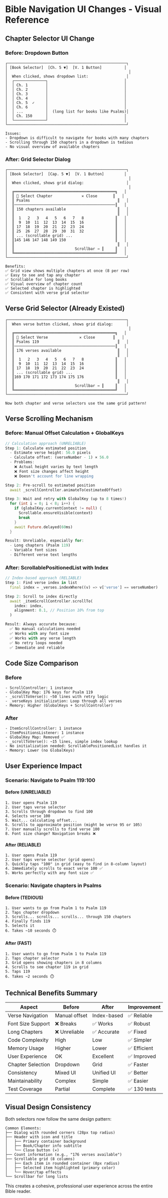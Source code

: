 # Bible Navigation UI Changes - Visual Reference

## Chapter Selector UI Change

### Before: Dropdown Button
```
┌─────────────────────────────────────────────────────┐
│ [Book Selector]  [Ch. 5 ▼]  [V. 1 Button]          │
│                                                      │
│  When clicked, shows dropdown list:                 │
│  ┌──────────────┐                                  │
│  │ Ch. 1        │                                  │
│  │ Ch. 2        │                                  │
│  │ Ch. 3        │                                  │
│  │ Ch. 4        │                                  │
│  │ Ch. 5  ✓     │                                  │
│  │ Ch. 6        │                                  │
│  │ ...          │  (long list for books like Psalms)│
│  │ Ch. 150      │                                  │
│  └──────────────┘                                  │
└─────────────────────────────────────────────────────┘

Issues:
- Dropdown is difficult to navigate for books with many chapters
- Scrolling through 150 chapters in a dropdown is tedious
- No visual overview of available chapters
```

### After: Grid Selector Dialog
```
┌─────────────────────────────────────────────────────┐
│ [Book Selector]  [Cap. 5 ▼]  [V. 1 Button]         │
│                                                      │
│  When clicked, shows grid dialog:                   │
│                                                      │
│  ╔═════════════════════════════════════════════╗   │
│  ║ 📖 Select Chapter             ✕ Close       ║   │
│  ║ Psalms                                       ║   │
│  ║─────────────────────────────────────────────║   │
│  ║ 150 chapters available                       ║   │
│  ║                                              ║   │
│  ║  1   2   3   4   5   6   7   8              ║   │
│  ║  9  10  11  12  13  14  15  16              ║   │
│  ║ 17  18  19  20  21  22  23  24              ║   │
│  ║ 25  26  27  28  29  30  31  32              ║   │
│  ║ ... (scrollable grid) ...                   ║   │
│  ║145 146 147 148 149 150                      ║   │
│  ║                                              ║   │
│  ║                           Scrollbar → ║     ║   │
│  ╚═════════════════════════════════════════════╝   │
└─────────────────────────────────────────────────────┘

Benefits:
✅ Grid view shows multiple chapters at once (8 per row)
✅ Easy to see and tap any chapter
✅ Scrollable for long books
✅ Visual overview of chapter count
✅ Selected chapter is highlighted
✅ Consistent with verse grid selector
```

## Verse Grid Selector (Already Existed)
```
┌─────────────────────────────────────────────────────┐
│  When verse button clicked, shows grid dialog:      │
│                                                      │
│  ╔═════════════════════════════════════════════╗   │
│  ║ 🔢 Select Verse              ✕ Close        ║   │
│  ║ Psalms 119                                   ║   │
│  ║─────────────────────────────────────────────║   │
│  ║ 176 verses available                         ║   │
│  ║                                              ║   │
│  ║  1   2   3   4   5   6   7   8              ║   │
│  ║  9  10  11  12  13  14  15  16              ║   │
│  ║ 17  18  19  20  21  22  23  24              ║   │
│  ║ ... (scrollable grid) ...                   ║   │
│  ║169 170 171 172 173 174 175 176              ║   │
│  ║                                              ║   │
│  ║                           Scrollbar → ║     ║   │
│  ╚═════════════════════════════════════════════╝   │
└─────────────────────────────────────────────────────┘

Now both chapter and verse selectors use the same grid pattern!
```

## Verse Scrolling Mechanism

### Before: Manual Offset Calculation + GlobalKeys
```dart
// Calculation approach (UNRELIABLE)
Step 1: Calculate estimated position
  - Estimate verse height: 56.0 pixels
  - Calculate offset: (verseNumber - 1) × 56.0
  - Problems:
    ❌ Actual height varies by text length
    ❌ Font size changes affect height
    ❌ Doesn't account for line wrapping

Step 2: Pre-scroll to estimated position
  await _scrollController.animateTo(estimatedOffset)

Step 3: Wait and retry with GlobalKey (up to 8 times!)
  for (int i = 0; i < 8; i++) {
    if (globalKey.currentContext != null) {
      Scrollable.ensureVisible(context)
      break
    }
    await Future.delayed(60ms)
  }

Result: Unreliable, especially for:
  - Long chapters (Psalm 119)
  - Variable font sizes
  - Different verse text lengths
```

### After: ScrollablePositionedList with Index
```dart
// Index-based approach (RELIABLE)
Step 1: Find verse index in list
  final index = _verses.indexWhere((v) => v['verse'] == verseNumber)

Step 2: Scroll to index directly
  await _itemScrollController.scrollTo(
    index: index,
    alignment: 0.1, // Position 10% from top
  )

Result: Always accurate because:
  ✅ No manual calculations needed
  ✅ Works with any font size
  ✅ Works with any verse length
  ✅ No retry loops needed
  ✅ Immediate and reliable
```

## Code Size Comparison

### Before
```
- ScrollController: 1 instance
- GlobalKey Map: 176 keys for Psalm 119
- _scrollToVerse(): ~50 lines with retry logic
- _verseKeys initialization: Loop through all verses
- Memory: Higher (GlobalKeys + ScrollController)
```

### After
```
- ItemScrollController: 1 instance
- ItemPositionsListener: 1 instance
- GlobalKey Map: Removed ✅
- _scrollToVerse(): ~15 lines, simple index lookup
- No initialization needed: ScrollablePositionedList handles it
- Memory: Lower (no GlobalKeys)
```

## User Experience Impact

### Scenario: Navigate to Psalm 119:100

#### Before (UNRELIABLE)
```
1. User opens Psalm 119
2. User taps verse selector
3. Scrolls through dropdown to find 100
4. Selects verse 100
5. Wait... calculating offset...
6. Scrolls to approximate position (might be verse 95 or 105)
7. User manually scrolls to find verse 100
8. Font size change? Navigation breaks ❌
```

#### After (RELIABLE)
```
1. User opens Psalm 119
2. User taps verse selector (grid opens)
3. Quickly taps "100" in grid (easy to find in 8-column layout)
4. Immediately scrolls to exact verse 100 ✅
5. Works perfectly with any font size ✅
```

### Scenario: Navigate chapters in Psalms

#### Before (TEDIOUS)
```
1. User wants to go from Psalm 1 to Psalm 119
2. Taps chapter dropdown
3. Scrolls... scrolls... scrolls... through 150 chapters
4. Finally finds 119
5. Selects it
6. Takes ~10 seconds ⏱️
```

#### After (FAST)
```
1. User wants to go from Psalm 1 to Psalm 119
2. Taps chapter selector
3. Grid opens showing chapters in 8 columns
4. Scrolls to see chapter 119 in grid
5. Taps 119
6. Takes ~2 seconds ⏱️
```

## Technical Benefits Summary

| Aspect | Before | After | Improvement |
|--------|--------|-------|-------------|
| Verse Navigation | Manual offset | Index-based | ✅ Reliable |
| Font Size Support | ❌ Breaks | ✅ Works | ✅ Robust |
| Long Chapters | ❌ Unreliable | ✅ Accurate | ✅ Fixed |
| Code Complexity | High | Low | ✅ Simpler |
| Memory Usage | Higher | Lower | ✅ Efficient |
| User Experience | OK | Excellent | ✅ Improved |
| Chapter Selection | Dropdown | Grid | ✅ Faster |
| Consistency | Mixed UI | Unified UI | ✅ Better |
| Maintainability | Complex | Simple | ✅ Easier |
| Test Coverage | Partial | Complete | ✅ 130 tests |

## Visual Design Consistency

Both selectors now follow the same design pattern:

```
Common Elements:
├── Dialog with rounded corners (28px top radius)
├── Header with icon and title
│   ├── Primary container background
│   ├── Book/Chapter info subtitle
│   └── Close button (✕)
├── Count information (e.g., "176 verses available")
├── Scrollable grid (8 columns)
│   ├── Each item in rounded container (8px radius)
│   ├── Selected item highlighted (primary color)
│   └── Hover/tap effects
└── Scrollbar for long lists
```

This creates a cohesive, professional user experience across the entire Bible reader.
